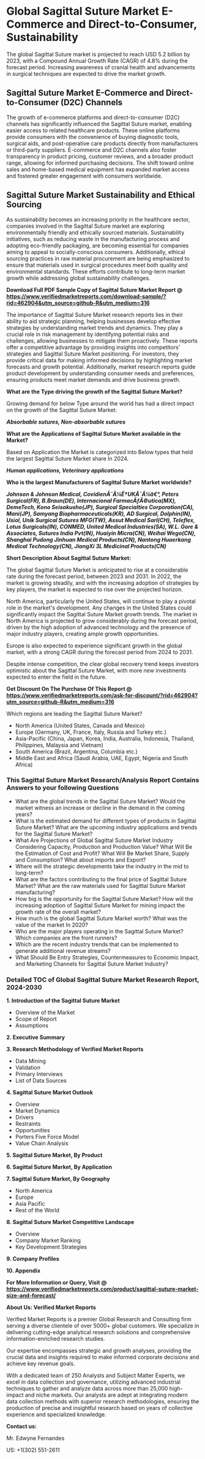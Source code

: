 <h1>Global Sagittal Suture Market E-Commerce and Direct-to-Consumer, Sustainability</h1><p class=""><p>The global Sagittal Suture market is projected to reach USD 5.2 billion by 2023, with a Compound Annual Growth Rate (CAGR) of 4.8% during the forecast period. Increasing awareness of cranial health and advancements in surgical techniques are expected to drive the market growth.</p><h2>Sagittal Suture Market E-Commerce and Direct-to-Consumer (D2C) Channels</h2><p>The growth of e-commerce platforms and direct-to-consumer (D2C) channels has significantly influenced the Sagittal Suture market, enabling easier access to related healthcare products. These online platforms provide consumers with the convenience of buying diagnostic tools, surgical aids, and post-operative care products directly from manufacturers or third-party suppliers. E-commerce and D2C channels also foster transparency in product pricing, customer reviews, and a broader product range, allowing for informed purchasing decisions. The shift toward online sales and home-based medical equipment has expanded market access and fostered greater engagement with consumers worldwide.</p><h2>Sagittal Suture Market Sustainability and Ethical Sourcing</h2><p>As sustainability becomes an increasing priority in the healthcare sector, companies involved in the Sagittal Suture market are exploring environmentally friendly and ethically sourced materials. Sustainability initiatives, such as reducing waste in the manufacturing process and adopting eco-friendly packaging, are becoming essential for companies aiming to appeal to socially-conscious consumers. Additionally, ethical sourcing practices in raw material procurement are being emphasized to ensure that materials used in surgical procedures meet both quality and environmental standards. These efforts contribute to long-term market growth while addressing global sustainability challenges.</p></p><p class=""><strong>Download Full PDF Sample Copy of Sagittal Suture Market Report @ <a href="https://www.verifiedmarketreports.com/download-sample/?rid=462904&utm_source=github-R&utm_medium=316" target="_blank">https://www.verifiedmarketreports.com/download-sample/?rid=462904&utm_source=github-R&utm_medium=316</a></strong></p><p>The importance of&nbsp;Sagittal Suture Market research reports lies in their ability to aid strategic planning, helping businesses develop effective strategies by understanding market trends and dynamics. They play a crucial role in risk management by identifying potential risks and challenges, allowing businesses to mitigate them proactively. These reports offer a competitive advantage by providing insights into competitors' strategies and Sagittal Suture Market positioning. For investors, they provide critical data for making informed decisions by highlighting market forecasts and growth potential. Additionally, market research reports guide product development by understanding consumer needs and preferences, ensuring products meet market demands and drive business growth.</p><p><strong>What are the&nbsp;Type driving the growth of the Sagittal Suture Market?</strong></p><p id="" class="">Growing demand for below Type around the world has had a direct impact on the growth of the Sagittal Suture Market:</p><p class=""><em><strong>Absorbable sutures, Non-absorbable sutures</strong></em></p><p class=""><strong>What are the&nbsp;Applications&nbsp;of Sagittal Suture Market available in the Market?</strong></p><p id="" class="">Based on Application the Market is categorized into Below types that held the largest Sagittal Suture Market share In 2024.</p><p class=""><em><strong>Human applications, Veterinary applications</strong></em></p><p class=""><strong>Who is the largest Manufacturers of Sagittal Suture Market worldwide?</strong></p><p><em><strong>Johnson & Johnson Medical, CovidienÃ¯Â¼Ë†UKÃ¯Â¼â€°, Peters Surgical(FR), B.Braun(DE), Internacional FarmacÃƒÂ©utica(MX), DemeTech, Kono Seisakusho(JP), Surgical Specialties Corporation(CA), Mani(JP), Samyang Biopharmaceuticals(KR), AD Surgical, Dolphin(IN), Usiol, Unik Surgical Sutures MFG(TW), Assut Medical Sarl(CH), Teleflex, Lotus Surgicals(IN), CONMED, United Medical Industries(SA), W.L. Gore & Associates, Sutures India Pvt(IN), Huaiyin Micra(CN), Weihai Wego(CN), Shanghai Pudong Jinhuan Medical Products(CN), Nantong Huaerkang Medical Technology(CN), JiangXi 3L Medicinal Products(CN)</strong></em></p><p id="" class=""><strong>Short Description About Sagittal Suture Market:</strong></p><p>The global Sagittal Suture Market is anticipated to rise at a considerable rate during the forecast period, between 2023 and 2031. In 2022, the market is growing steadily, and with the increasing adoption of strategies by key players, the market is expected to rise over the projected horizon.</p><p>North America, particularly the United States, will continue to play a pivotal role in the market's development. Any changes in the United States could significantly impact the Sagittal Suture Market growth trends. The market in North America is projected to grow considerably during the forecast period, driven by the high adoption of advanced technology and the presence of major industry players, creating ample growth opportunities.</p><p>Europe is also expected to experience significant growth in the global market, with a strong CAGR during the forecast period from 2024 to 2031.</p><p>Despite intense competition, the clear global recovery trend keeps investors optimistic about the Sagittal Suture Market, with more new investments expected to enter the field in the future.</p><p id="" class=""><strong>Get Discount On The Purchase Of This Report @ <a href="https://www.verifiedmarketreports.com/ask-for-discount/?rid=462904?utm_source=github-R&utm_medium=316" target="_blank">https://www.verifiedmarketreports.com/ask-for-discount/?rid=462904?utm_source=github-R&utm_medium=316</a></strong></p><p class="">Which regions are leading the Sagittal Suture Market?</p><ul><li>North America (United States, Canada and Mexico)</li><li>Europe (Germany, UK, France, Italy, Russia and Turkey etc.)</li><li>Asia-Pacific (China, Japan, Korea, India, Australia, Indonesia, Thailand, Philippines, Malaysia and Vietnam)</li><li>South America (Brazil, Argentina, Columbia etc.)</li><li>Middle East and Africa (Saudi Arabia, UAE, Egypt, Nigeria and South Africa)</li></ul><h3 id="" class="">This Sagittal Suture Market Research/Analysis Report Contains Answers to your following Questions</h3><ul><li>What are the global trends in the Sagittal Suture Market? Would the market witness an increase or decline in the demand in the coming years?</li><li>What is the estimated demand for different types of products in Sagittal Suture Market? What are the upcoming industry applications and trends for the Sagittal Suture Market?</li><li>What Are Projections of Global Sagittal Suture Market Industry Considering Capacity, Production and Production Value? What Will Be the Estimation of Cost and Profit? What Will Be Market Share, Supply and Consumption? What about imports and Export?</li><li>Where will the strategic developments take the industry in the mid to long-term?</li><li>What are the factors contributing to the final price of Sagittal Suture Market? What are the raw materials used for Sagittal Suture Market manufacturing?</li><li>How big is the opportunity for the Sagittal Suture Market? How will the increasing adoption of Sagittal Suture Market for mining impact the growth rate of the overall market?</li><li>How much is the global Sagittal Suture Market worth? What was the value of the market In 2020?</li><li>Who are the major players operating in the Sagittal Suture Market? Which companies are the front runners?</li><li>Which are the recent industry trends that can be implemented to generate additional revenue streams?</li><li>What Should Be Entry Strategies, Countermeasures to Economic Impact, and Marketing Channels for Sagittal Suture Market Industry?</li></ul><h3 id="" class="">Detailed TOC of Global Sagittal Suture Market Research Report, 2024-2030</h3><p id="" class=""><strong>1. Introduction of the Sagittal Suture Market</strong></p><ul><li>Overview of the Market</li><li>Scope of Report</li><li>Assumptions</li></ul><p id="" class=""><strong>2. Executive Summary</strong></p><p id="" class=""><strong>3. Research Methodology of Verified Market Reports</strong></p><ul><li>Data Mining</li><li>Validation</li><li>Primary Interviews</li><li>List of Data Sources</li></ul><p id="" class=""><strong>4. Sagittal Suture Market Outlook</strong></p><ul><li>Overview</li><li>Market Dynamics</li><li>Drivers</li><li>Restraints</li><li>Opportunities</li><li>Porters Five Force Model</li><li>Value Chain Analysis</li></ul><p id="" class=""><strong>5. Sagittal Suture Market, By Product</strong></p><p id="" class=""><strong>6. Sagittal Suture Market, By Application</strong></p><p id="" class=""><strong>7. Sagittal Suture Market, By Geography</strong></p><ul><li>North America</li><li>Europe</li><li>Asia Pacific</li><li>Rest of the World</li></ul><p id="" class=""><strong>8. Sagittal Suture Market Competitive Landscape</strong></p><ul><li>Overview</li><li>Company Market Ranking</li><li>Key Development Strategies</li></ul><p id="" class=""><strong>9. Company Profiles</strong></p><p id="" class=""><strong>10. Appendix</strong></p><p id="" class=""><strong>For More Information or Query, Visit @ <a href="https://www.verifiedmarketreports.com/product/sagittal-suture-market-size-and-forecast/" target="_blank">https://www.verifiedmarketreports.com/product/sagittal-suture-market-size-and-forecast/</a></strong></p><p id="" class=""><strong>About Us: Verified Market Reports</strong></p><p id="" class="">Verified Market Reports is a premier Global Research and Consulting firm serving a diverse clientele of over 5000+ global customers. We specialize in delivering cutting-edge analytical research solutions and comprehensive information-enriched research studies.</p><p id="" class="">Our expertise encompasses strategic and growth analyses, providing the crucial data and insights required to make informed corporate decisions and achieve key revenue goals.</p><p id="" class="">With a dedicated team of 250 Analysts and Subject Matter Experts, we excel in data collection and governance, utilizing advanced industrial techniques to gather and analyze data across more than 25,000 high-impact and niche markets. Our analysts are adept at integrating modern data collection methods with superior research methodologies, ensuring the production of precise and insightful research based on years of collective experience and specialized knowledge.</p><p id="" class=""><strong>Contact us:</strong></p><p id="" class="">Mr. Edwyne Fernandes</p><p id="" class="">US: +1(302) 551-2611</p>